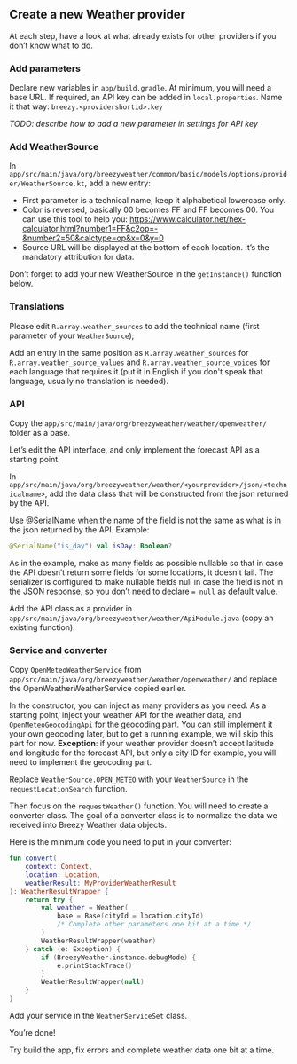 ## Create a new Weather provider

At each step, have a look at what already exists for other providers if you don’t know what to do.

### Add parameters

Declare new variables in `app/build.gradle`. At minimum, you will need a base URL.
If required, an API key can be added in `local.properties`. Name it that way: `breezy.<providershortid>.key`

*TODO: describe how to add a new parameter in settings for API key*


### Add WeatherSource
In `app/src/main/java/org/breezyweather/common/basic/models/options/provider/WeatherSource.kt`, add a new entry:
- First parameter is a technical name, keep it alphabetical lowercase only.
- Color is reversed, basically 00 becomes FF and FF becomes 00. You can use this tool to help you: https://www.calculator.net/hex-calculator.html?number1=FF&c2op=-&number2=50&calctype=op&x=0&y=0
- Source URL will be displayed at the bottom of each location. It’s the mandatory attribution for data.

Don’t forget to add your new WeatherSource in the `getInstance()` function below.


### Translations
Please edit `R.array.weather_sources` to add the technical name (first parameter of your `WeatherSource`);

Add an entry in the same position as `R.array.weather_sources` for `R.array.weather_source_values` and `R.array.weather_source_voices` for each language that requires it (put it in English if you don't speak that language, usually no translation is needed).


### API
Copy the `app/src/main/java/org/breezyweather/weather/openweather/` folder as a base.

Let’s edit the API interface, and only implement the forecast API as a starting point.

In `app/src/main/java/org/breezyweather/weather/<yourprovider>/json/<technicalname>`, add the data class that will be constructed from the json returned by the API.

Use @SerialName when the name of the field is not the same as what is in the json returned by the API.
Example:
```kotlin
@SerialName("is_day") val isDay: Boolean?
```

As in the example, make as many fields as possible nullable so that in case the API doesn’t return some fields for some locations, it doesn’t fail. The serializer is configured to make nullable fields null in case the field is not in the JSON response, so you don’t need to declare `= null` as default value.

Add the API class as a provider in `app/src/main/java/org/breezyweather/weather/ApiModule.java` (copy an existing function).


### Service and converter
Copy `OpenMeteoWeatherService` from `app/src/main/java/org/breezyweather/weather/openweather/` and replace the OpenWeatherWeatherService copied earlier.

In the constructor, you can inject as many providers as you need.
As a starting point, inject your weather API for the weather data, and `OpenMeteoGeocodingApi` for the geocoding part.
You can still implement it your own geocoding later, but to get a running example, we will skip this part for now.
**Exception**: if your weather provider doesn’t accept latitude and longitude for the forecast API, but only a city ID for example, you will need to implement the geocoding part.

Replace `WeatherSource.OPEN_METEO` with your `WeatherSource` in the `requestLocationSearch` function.

Then focus on the `requestWeather()` function. You will need to create a converter class.
The goal of a converter class is to normalize the data we received into Breezy Weather data objects.

Here is the minimum code you need to put in your converter:
```kotlin
fun convert(
    context: Context,
    location: Location,
    weatherResult: MyProviderWeatherResult
): WeatherResultWrapper {
    return try {
        val weather = Weather(
            base = Base(cityId = location.cityId)
            /* Complete other parameters one bit at a time */
        )
        WeatherResultWrapper(weather)
    } catch (e: Exception) {
        if (BreezyWeather.instance.debugMode) {
            e.printStackTrace()
        }
        WeatherResultWrapper(null)
    }
}
```

Add your service in the `WeatherServiceSet` class.

You’re done!

Try build the app, fix errors and complete weather data one bit at a time.
